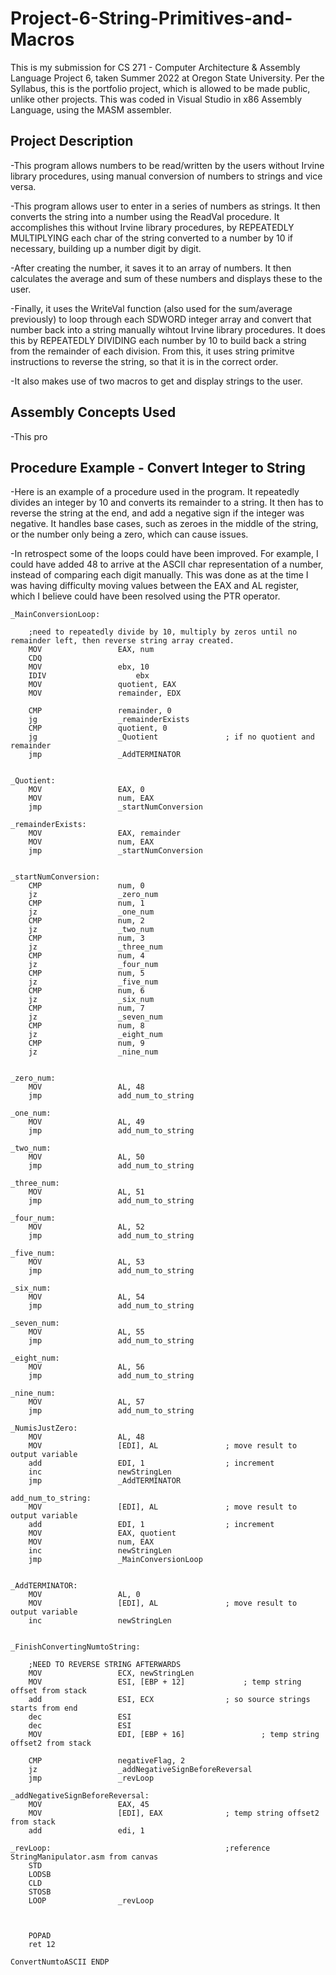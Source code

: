 # Project-6-String-Primitives-and-Macros

This is my submission for CS 271 - Computer Architecture & Assembly Language Project 6, taken Summer 2022 at Oregon State University.  Per the Syllabus, this is the portfolio project, which is allowed to be made public, unlike other projects.  This was coded in Visual Studio in x86 Assembly Language, using the MASM assembler.

<h2> Project Description </h2>

-This program allows numbers to be read/written by the users without Irvine library procedures, using manual conversion of numbers to strings and vice versa.

-This program allows user to enter in a series of numbers as strings.  It then converts the string into a number using the ReadVal procedure.  It accomplishes this without Irvine library procedures, by REPEATEDLY MULTIPLYING each char of the string converted to a number by 10 if necessary, building up a number digit by digit.

-After creating the number, it saves it to an array of numbers.  It then calculates the average and sum of these numbers and displays these to the user.

-Finally, it uses the WriteVal function (also used for the sum/average previously) to loop through each SDWORD integer array and convert that number
back into a string manually wihtout Irvine library procedures.  It does this by REPEATEDLY DIVIDING each number by 10 to build back a string from the
remainder of each division. From this, it uses string primitve instructions to reverse the string, so that it is in the correct order.

-It also makes use of two macros to get and display strings to the user.


<h2> Assembly Concepts Used </h2>

-This pro


<h2> Procedure Example - Convert Integer to String </h2>

-Here is an example of a procedure used in the program.  It repeatedly divides an integer by 10 and converts its remainder to a string.  It then has to reverse the string at the end, and add a negative sign if the integer was negative.  It handles base cases, such as zeroes in the middle of the string, or the number only being a zero, which can cause issues.

-In retrospect some of the loops could have been improved.  For example, I could have added 48 to arrive at the ASCII char representation of a number, instead of comparing each digit manually.  This was done as at the time I was having difficulty moving values between the EAX and AL register, which I believe could have been resolved using the PTR operator.


```assembly
_MainConversionLoop:
	
	;need to repeatedly divide by 10, multiply by zeros until no remainder left, then reverse string array created.
	MOV					EAX, num
	CDQ 
	MOV					ebx, 10
	IDIV					ebx
	MOV					quotient, EAX
	MOV					remainder, EDX

	CMP					remainder, 0
	jg					_remainderExists
	CMP					quotient, 0
	jg					_Quotient				; if no quotient and remainder
	jmp					_AddTERMINATOR


_Quotient:
	MOV					EAX, 0
	MOV					num, EAX
	jmp					_startNumConversion

_remainderExists:
	MOV					EAX, remainder
	MOV					num, EAX
	jmp					_startNumConversion


_startNumConversion:
	CMP					num, 0
	jz					_zero_num
	CMP					num, 1
	jz					_one_num
	CMP					num, 2
	jz					_two_num
	CMP					num, 3
	jz					_three_num
	CMP					num, 4
	jz					_four_num
	CMP					num, 5
	jz					_five_num
	CMP					num, 6
	jz					_six_num
	CMP					num, 7
	jz					_seven_num
	CMP					num, 8
	jz					_eight_num
	CMP					num, 9
	jz					_nine_num


_zero_num:
	MOV					AL, 48 
	jmp					add_num_to_string

_one_num:
	MOV					AL, 49 
	jmp					add_num_to_string

_two_num:
	MOV					AL, 50 
	jmp					add_num_to_string

_three_num:
	MOV					AL, 51 
	jmp					add_num_to_string

_four_num:
	MOV					AL, 52
	jmp					add_num_to_string

_five_num:
	MOV					AL, 53 
	jmp					add_num_to_string

_six_num:
	MOV					AL, 54 
	jmp					add_num_to_string

_seven_num:
	MOV					AL, 55 
	jmp					add_num_to_string

_eight_num:
	MOV					AL, 56
	jmp					add_num_to_string

_nine_num:
	MOV					AL, 57 
	jmp					add_num_to_string

_NumisJustZero:
	MOV					AL, 48
	MOV					[EDI], AL				; move result to output variable
	add					EDI, 1					; increment
	inc					newStringLen
	jmp					_AddTERMINATOR

add_num_to_string:
	MOV					[EDI], AL				; move result to output variable
	add					EDI, 1					; increment
	MOV					EAX, quotient
	MOV					num, EAX
	inc					newStringLen
	jmp					_MainConversionLoop


_AddTERMINATOR:
	MOV					AL, 0
	MOV					[EDI], AL				; move result to output variable
	inc					newStringLen


_FinishConvertingNumtoString:

	;NEED TO REVERSE STRING AFTERWARDS
	MOV					ECX, newStringLen
	MOV					ESI, [EBP + 12]				; temp string offset from stack
	add					ESI, ECX				; so source strings starts from end
	dec					ESI
	dec					ESI
	MOV					EDI, [EBP + 16]			        ; temp string offset2 from stack
	
	CMP					negativeFlag, 2
	jz					_addNegativeSignBeforeReversal
	jmp					_revLoop

_addNegativeSignBeforeReversal:
	MOV					EAX, 45
	MOV					[EDI], EAX				; temp string offset2 from stack
	add					edi, 1

_revLoop:										;reference StringManipulator.asm from canvas
	STD
	LODSB
	CLD
	STOSB
	LOOP				_revLoop



	POPAD
	ret 12

ConvertNumtoASCII ENDP
```
